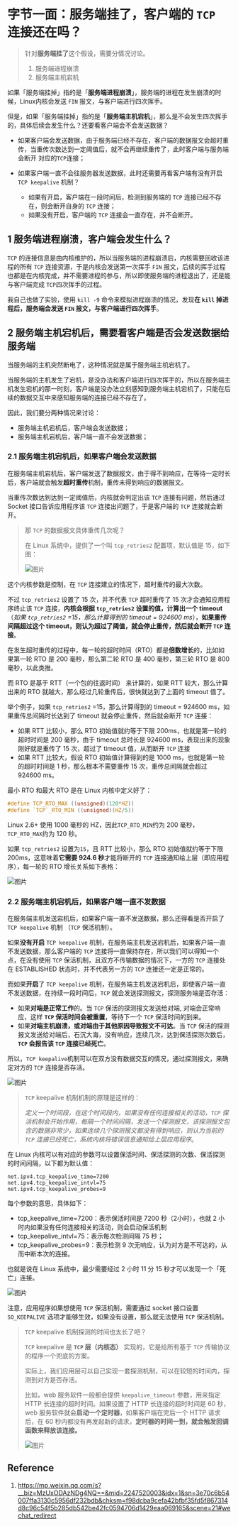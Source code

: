 # 字节一面：服务端挂了，客户端的 `TCP` 连接还在吗？

> 针对**服务端挂了**这个假设，需要分情况讨论。
>
> 1. 服务端进程崩溃
> 2. 服务端主机宕机

如果「服务端挂掉」指的是「**服务端进程崩溃**」，服务端的进程在发生崩溃的时候，Linux内核会发送 `FIN` 报文，与客户端进行四次挥手。

但是，如果「服务端挂掉」指的是「**服务端主机宕机**」，那么是不会发生四次挥手的，具体后续会发生什么？还要看客户端会不会发送数据？

- 如果客户端会发送数据，由于服务端已经不存在，客户端的数据报文会超时重传，当重传次数达到一定阈值后，就不会再继续重传了，此时客户端与服务端会断开 对应的`TCP`连接；

- 如果客户端一直不会往服务器发送数据，此时还需要再看客户端有没有开启 `TCP keepalive` 机制？
  - 如果有开启，客户端在一段时间后，检测到服务端的 `TCP` 连接已经不存在，则会断开自身的 `TCP` 连接；
  - 如果没有开启，客户端的 `TCP` 连接会一直存在，并不会断开。


## 1 服务端进程崩溃，客户端会发生什么？

`TCP` 的连接信息是由内核维护的，所以当服务端的进程崩溃后，内核需要回收该进程的所有 `TCP` 连接资源，于是内核会发送第一次挥手 `FIN` 报文，后续的挥手过程也都是在内核完成，并不需要进程的参与，所以即使服务端的进程退出了，还是能与客户端完成 `TCP`四次挥手的过程。

我自己也做了实验，使用 `kill -9` 命令来模拟进程崩溃的情况，发现**在 `kill` 掉进程后，服务端会发送 `FIN` 报文，与客户端进行四次挥手**。

## 2 服务端主机宕机后，需要看客户端是否会发送数据给服务端

当服务端的主机突然断电了，这种情况就是属于服务端主机宕机了。

当服务端的主机发生了宕机，是没办法和客户端进行四次挥手的，所以在服务端主机发生宕机的那一时刻，客户端是没办法立刻感知到服务端主机宕机了，只能在后续的数据交互中来感知服务端的连接已经不存在了。

因此，我们要分两种情况来讨论：

- 服务端主机宕机后，客户端会发送数据；
- 服务端主机宕机后，客户端一直不会发送数据；

### 2.1 服务端主机宕机后，如果客户端会发送数据

在服务端主机宕机后，客户端发送了数据报文，由于得不到响应，在等待一定时长后，客户端就会触发**超时重传**机制，重传未得到响应的数据报文。

当重传次数达到达到一定阈值后，内核就会判定出该 `TCP` 连接有问题，然后通过 Socket 接口告诉应用程序该 `TCP` 连接出问题了，于是客户端的 `TCP` 连接就会断开。

> 那 `TCP` 的数据报文具体重传几次呢？
>
> 在 Linux 系统中，提供了一个叫 `tcp_retries2` 配置项，默认值是 15，如下图：
>
> ![图片](.img/640.png)

这个内核参数是控制，在 `TCP` 连接建立的情况下，超时重传的最大次数。

不过  `tcp_retries2` 设置了 15 次，并不代表 `TCP` 超时重传了 15 次才会通知应用程序终止该 `TCP` 连接，**内核会根据  `tcp_retries2` 设置的值，计算出一个 timeout**（*如果  `tcp_retries2`  =15，那么计算得到的 timeout = 924600 ms*），**如果重传间隔超过这个 timeout，则认为超过了阈值，就会停止重传，然后就会断开 `TCP` 连接**。

在发生超时重传的过程中，每一轮的超时时间（RTO）都是**倍数增长**的，比如如果第一轮 RTO 是 200 毫秒，那么第二轮 RTO 是 400 毫秒，第三轮 RTO 是 800 毫秒，以此类推。

而 RTO 是基于 RTT（一个包的往返时间） 来计算的，如果 RTT 较大，那么计算出来的 RTO 就越大，那么经过几轮重传后，很快就达到了上面的 timeout 值了。

举个例子，如果  `tcp_retries2`  =15，那么计算得到的 timeout = 924600 ms，如果重传总间隔时长达到了 timeout 就会停止重传，然后就会断开 `TCP` 连接：

- 如果 RTT 比较小，那么 RTO 初始值就约等于下限 200ms，也就是第一轮的超时时间是 200 毫秒，由于 timeout 总时长是 924600 ms，表现出来的现象刚好就是重传了 15 次，超过了 timeout 值，从而断开 `TCP` 连接
- 如果 RTT 比较大，假设 RTO 初始值计算得到的是 1000 ms，也就是第一轮的超时时间是 1 秒，那么根本不需要重传 15 次，重传总间隔就会超过 924600 ms。

最小 RTO 和最大 RTO 是在 Linux 内核中定义好了：

```C
#define TCP_RTO_MAX ((unsigned)(120*HZ))
#define `TCP`_RTO_MIN ((unsigned)(HZ/5))
```

Linux 2.6+ 使用 1000 毫秒的 HZ，因此`TCP_RTO_MIN`约为 200 毫秒，`TCP_RTO_MAX`约为 120 秒。

如果 `tcp_retries2` 设置为`15`，且  RTT 比较小，那么 RTO 初始值就约等于下限 200ms，这意味着**它需要 924.6 秒**才能将断开的 `TCP` 连接通知给上层（即应用程序），每一轮的 RTO 增长关系如下表格：

![图片](.img/640-16685264758612.png)

### 2.2 服务端主机宕机后，如果客户端一直不发数据

在服务端主机发送宕机后，如果客户端一直不发送数据，那么还得看是否开启了 `TCP keepalive` 机制 （`TCP` 保活机制）。

如果**没有开启** `TCP keepalive` 机制，在服务端主机发送宕机后，如果客户端一直不发送数据，那么客户端的 `TCP` 连接将一直保持存在，所以我们可以得知一个点，在没有使用 `TCP` 保活机制，且双方不传输数据的情况下，一方的 `TCP` 连接处在 ESTABLISHED 状态时，并不代表另一方的 `TCP` 连接还一定是正常的。

而如果**开启**了 `TCP keepalive` 机制，在服务端主机发送宕机后，即使客户端一直不发送数据，在持续一段时间后，`TCP` 就会发送探测报文，探测服务端是否存活：

- 如果**对端是正常工作**的。当 `TCP` 保活的探测报文发送给对端, 对端会正常响应，这样 **`TCP` 保活时间会被重置**，等待下一个 `TCP` 保活时间的到来。
- 如果**对端主机崩溃，或对端由于其他原因导致报文不可达**。当 `TCP` 保活的探测报文发送给对端后，石沉大海，没有响应，连续几次，达到保活探测次数后，**`TCP` 会报告该 `TCP` 连接已经死亡**。

所以，`TCP keepalive`机制可以在双方没有数据交互的情况，通过探测报文，来确定对方的 `TCP` 连接是否存活。

![图片](.img/640-16685265057304.png)

> `TCP` keepalive 机制机制的原理是这样的：
>
> *定义一个时间段，在这个时间段内，如果没有任何连接相关的活动，`TCP` 保活机制会开始作用，每隔一个时间间隔，发送一个探测报文，该探测报文包含的数据非常少，如果连续几个探测报文都没有得到响应，则认为当前的 `TCP` 连接已经死亡，系统内核将错误信息通知给上层应用程序*。

在 Linux 内核可以有对应的参数可以设置保活时间、保活探测的次数、保活探测的时间间隔，以下都为默认值：

```
net.ipv4.tcp_keepalive_time=7200
net.ipv4.tcp_keepalive_intvl=75  
net.ipv4.tcp_keepalive_probes=9
```

每个参数的意思，具体如下：

- tcp_keepalive_time=7200：表示保活时间是 7200 秒（2小时），也就 2 小时内如果没有任何连接相关的活动，则会启动保活机制
- tcp_keepalive_intvl=75：表示每次检测间隔 75 秒；
- tcp_keepalive_probes=9：表示检测 9 次无响应，认为对方是不可达的，从而中断本次的连接。

也就是说在 Linux 系统中，最少需要经过 2 小时 11 分 15 秒才可以发现一个「死亡」连接。

![图片](.img/640-16685265690536.png)

注意，应用程序如果想使用 `TCP` 保活机制，需要通过 socket 接口设置 `SO_KEEPALIVE` 选项才能够生效，如果没有设置，那么就无法使用 `TCP` 保活机制。

> `TCP` keepalive 机制探测的时间也太长了吧？
>
> `TCP` keepalive 是 **`TCP` 层（内核态）** 实现的，它是给所有基于 `TCP` 传输协议的程序一个兜底的方案。
>
> 实际上，我们应用层可以自己实现一套探测机制，可以在较短的时间内，探测到对方是否存活。
>
> 比如，web 服务软件一般都会提供 `keepalive_timeout` 参数，用来指定 HTTP 长连接的超时时间。如果设置了 HTTP 长连接的超时时间是 60 秒，web 服务软件就会**启动一个定时器**，如果客户端在完后一个 HTTP 请求后，在 60 秒内都没有再发起新的请求，**定时器的时间一到，就会触发回调函数来释放该连接。**
>
> ![图片](.img/640-16685266103648.png)

## Reference

1. https://mp.weixin.qq.com/s?__biz=MzUxODAzNDg4NQ==&mid=2247520003&idx=1&sn=3e70c6b54007ffa3130c5956df232bdb&chksm=f98dcba9cefa42bfbf35fd5f867314d8c96c54f5b285db542be42fc0594706d1429eaa069165&scene=21#wechat_redirect

